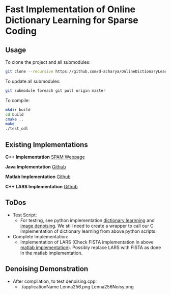 # Fast Implementation of Online Dictionary Learning for Sparse Coding
Usage
------------
To clone the project and all submodules:
```bash
git clone --recursive https://github.com/d-acharya/OnlineDictionaryLearning.git
```
To update all submodules:
```bash
git submodule foreach git pull origin master
```
To compile:
```bash
mkdir build
cd build 
cmake ..
make
./test_odl
```

Existing Implementations
------------
**C++ Implementation**
[SPAM Webpage](http://spams-devel.gforge.inria.fr/downloads.html)


**Java Implementation**
[Github](https://github.com/maciejkula/dictionarylearning)

**Matlab Implementation**
[Github](https://github.com/tiepvupsu/DICTOL)

**C++ LARS Implementation**
[Github](https://github.com/varung/larscpp/tree/master/src)

ToDos
------------
* Test Script:
  * For testing, see python implementation [dictionary learnning](https://github.com/d-acharya/OnlineDictionaryLearning/blob/master/dict_learning.py) and [image denoising](https://github.com/d-acharya/OnlineDictionaryLearning/blob/master/plot_image_denoising.py). We still need to create a wrapper to call our C implementation of dictionary learning from above python scripts.
* Complete Implementation:
  * Implementation of LARS (Check FISTA implementation in above [matlab implementation](https://github.com/tiepvupsu/DICTOL/blob/master/utils/fista.m)). Possibly replace LARS with FISTA as done in the matlab implementation.


Denoising Demonstration
------------
* After compilation, to test denoising.cpp:
  * ./applicationName Lenna256.png Lenna256Noisy.png
